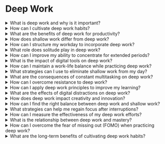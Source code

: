 

# Deep Work

<details>
<summary>What is deep work and why is it important?</summary>

- Deep work is focused, undistracted, cognitive work

- It's crucial for producing high-quality results

- It's becoming increasingly rare in the age of constant distraction.

</details>

<details>
<summary>How can I cultivate deep work habits?</summary>

- Set clear goals for deep work sessions

- Eliminate distractions during these sessions

- Prioritize tasks that require deep work.

</details>

<details>
<summary>What are the benefits of deep work for productivity?</summary>

- Deep work allows for better concentration and output

- It leads to faster skill development

- It can make you more valuable in your field.

</details>

<details>
<summary>How does shallow work differ from deep work?</summary>

- Shallow work involves low-value, easily replicable tasks

- Deep work involves high-value, cognitive tasks

- Understanding the difference is key.

</details>

<details>
<summary>How can I structure my workday to incorporate deep work?</summary>

- Allocate specific blocks of time for deep work

- Minimize meetings and interruptions

- Use time blocking techniques.

</details>

<details>
<summary>What role does solitude play in deep work?</summary>

- Solitude is often necessary for deep work

- It reduces external distractions and interruptions

- It allows for intense focus.

</details>

<details>
<summary>How can I improve my ability to concentrate for extended periods?</summary>

- Train your attention through meditation or mindfulness

- Gradually increase the duration of deep work sessions

- Create a conducive work environment.

</details>

<details>
<summary>What is the impact of digital tools on deep work?</summary>

- Digital tools can be both helpful and harmful

- They offer tools for productivity but can also be distracting

- Use them mindfully and selectively.

</details>

<details>
<summary>How can I maintain a work-life balance while practicing deep work?</summary>

- Set boundaries for deep work hours

- Communicate your needs to others

- Prioritize self-care and relaxation.

</details>

<details>
<summary>What strategies can I use to eliminate shallow work from my day?</summary>

- Identify tasks that can be delegated or automated

- Minimize multitasking

- Reevaluate your commitments.

</details>

<details>
<summary>What are the consequences of constant multitasking on deep work?</summary>

- Multitasking diminishes the quality of deep work

- It reduces productivity and focus

- It leads to cognitive overload.

</details>

<details>
<summary>How can I overcome resistance to deep work?</summary>

- Understand the benefits of deep work for your goals

- Create a compelling vision of your ideal work

- Build a routine that supports deep work.

</details>

<details>
<summary>How can I apply deep work principles to improve my learning?</summary>

- Use deep work for focused study and practice

- Avoid distractions during learning sessions

- Reflect on your progress regularly.

</details>

<details>
<summary>What are the effects of digital distractions on deep work?</summary>

- Digital distractions can disrupt deep work

- They lead to frequent task switching

- Minimizing them is essential.

</details>

<details>
<summary>How does deep work impact creativity and innovation?</summary>

- Deep work allows for creative flow states

- It enables deeper problem-solving and ideation

- It can lead to innovative breakthroughs.

</details>

<details>
<summary>How can I find the right balance between deep work and shallow work?</summary>

- Assess the demands of your work and personal life

- Prioritize deep work for high-impact tasks

- Delegate or automate shallow work when possible.

</details>

<details>
<summary>What strategies can help me regain focus after interruptions?</summary>

- Implement a quick re-entry strategy

- Set clear expectations with colleagues

- Learn to refocus efficiently.

</details>

<details>
<summary>How can I measure the effectiveness of my deep work efforts?</summary>

- Track your output and progress on deep work tasks

- Evaluate the quality and impact of your work

- Adjust your strategies based on results.

</details>

<details>
<summary>What is the relationship between deep work and mastery?</summary>

- Deep work is essential for achieving mastery in any field

- It leads to deliberate practice and skill development

- Mastery requires sustained, high-quality effort.

</details>

<details>
<summary>How can I overcome the fear of missing out (FOMO) when practicing deep work?</summary>

- Recognize that deep work leads to greater accomplishments

- Develop a fear of missing out on meaningful achievements

- Use FOMO as motivation for deep work.

</details>

<details>
<summary>What are the long-term benefits of cultivating deep work habits?</summary>

- Deep work can lead to career advancement

- Increased expertise in your field

- Enhanced work satisfaction, and better work-life balance.

</details>

